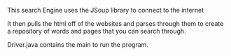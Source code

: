 This search Engine uses the JSoup library to connect to the internet

It then pulls the html off of the websites and parses through them to create a repository of words and pages that you can search through. 

Driver.java contains the main to run the program. 